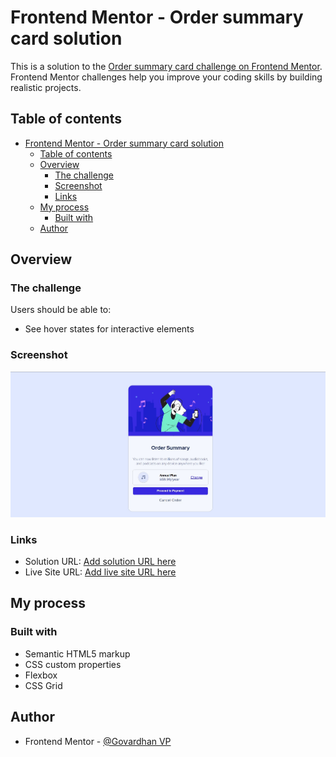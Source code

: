 # Frontend Mentor - Order summary card solution

This is a solution to the [Order summary card challenge on Frontend Mentor](https://www.frontendmentor.io/challenges/order-summary-component-QlPmajDUj). Frontend Mentor challenges help you improve your coding skills by building realistic projects. 

## Table of contents

- [Frontend Mentor - Order summary card solution](#frontend-mentor---order-summary-card-solution)
  - [Table of contents](#table-of-contents)
  - [Overview](#overview)
    - [The challenge](#the-challenge)
    - [Screenshot](#screenshot)
    - [Links](#links)
  - [My process](#my-process)
    - [Built with](#built-with)
  - [Author](#author)

## Overview

### The challenge

Users should be able to:

- See hover states for interactive elements

### Screenshot

![](./preview.jpg)

### Links

- Solution URL: [Add solution URL here](https://github.com/Top-Trekx-Im-gvp-98/Order-summary-card)
- Live Site URL: [Add live site URL here](https://order-summary-card-im-gvp-98.netlify.app/)

## My process

### Built with

- Semantic HTML5 markup
- CSS custom properties
- Flexbox
- CSS Grid

## Author

- Frontend Mentor - [@Govardhan VP](https://www.frontendmentor.io/profile/Top-Trekx-Im-gvp-98)
  


